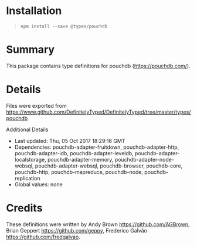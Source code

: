 # Installation
> `npm install --save @types/pouchdb`

# Summary
This package contains type definitions for pouchdb (https://pouchdb.com/).

# Details
Files were exported from https://www.github.com/DefinitelyTyped/DefinitelyTyped/tree/master/types/pouchdb

Additional Details
 * Last updated: Thu, 05 Oct 2017 18:29:16 GMT
 * Dependencies: pouchdb-adapter-fruitdown, pouchdb-adapter-http, pouchdb-adapter-idb, pouchdb-adapter-leveldb, pouchdb-adapter-localstorage, pouchdb-adapter-memory, pouchdb-adapter-node-websql, pouchdb-adapter-websql, pouchdb-browser, pouchdb-core, pouchdb-http, pouchdb-mapreduce, pouchdb-node, pouchdb-replication
 * Global values: none

# Credits
These definitions were written by Andy Brown <https://github.com/AGBrown>, Brian Geppert <https://github.com/geppy>, Frederico Galvão <https://github.com/fredgalvao>.
